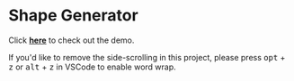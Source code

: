 # **Shape Generator**

Click [**here**](https://userclassgit.github.io/shape-generator/) to check out the demo.

If you'd like to remove the side-scrolling in this project, please press <kbd>opt</kbd> + <kbd>z</kbd> or <kbd>alt</kbd> + <kbd>z</kbd> in VSCode to enable word wrap.